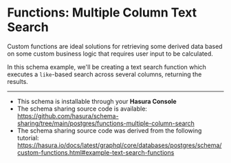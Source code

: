 # Functions: Multiple Column Text Search

Custom functions are ideal solutions for retrieving some derived data based on some custom business logic that requires user input to be calculated.

In this schema example, we'll be creating a text search function which executes a `like`-based search across several columns, returning the results.

-----

- This schema is installable through your **Hasura Console**
- The schema sharing source code is available: https://github.com/hasura/schema-sharing/tree/main/postgres/functions-multiple-column-search
- The schema sharing source code was derived from the following tutorial: https://hasura.io/docs/latest/graphql/core/databases/postgres/schema/custom-functions.html#example-text-search-functions
